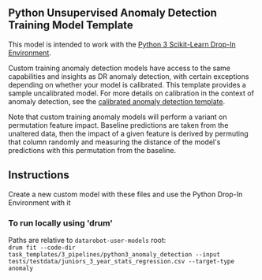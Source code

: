 ## Python Unsupervised Anomaly Detection Training Model Template

This model is intended to work with the [Python 3 Scikit-Learn Drop-In Environment](../../../public_dropin_environments/python3_sklearn/).

Custom training anomaly detection models have access to the same capabilities and insights as DR anomaly detection, with certain exceptions depending on whether your model is calibrated.
This template provides a sample uncalibrated model. For more details on calibration in the context of anomaly detection, see the  [calibrated anomaly detection template](../8_python3_calibrated_anomaly_detection/).

Note that custom training anomaly models will perform a variant on permutation feature impact. Baseline predictions are taken from the unaltered data, then the impact of a given feature is derived by permuting that column randomly and measuring the distance of the model's predictions with this permutation from the baseline.


## Instructions
Create a new custom model with these files and use the Python Drop-In Environment with it

### To run locally using 'drum'
Paths are relative to `datarobot-user-models` root:  
`drum fit --code-dir task_templates/3_pipelines/python3_anomaly_detection --input tests/testdata/juniors_3_year_stats_regression.csv --target-type anomaly`
